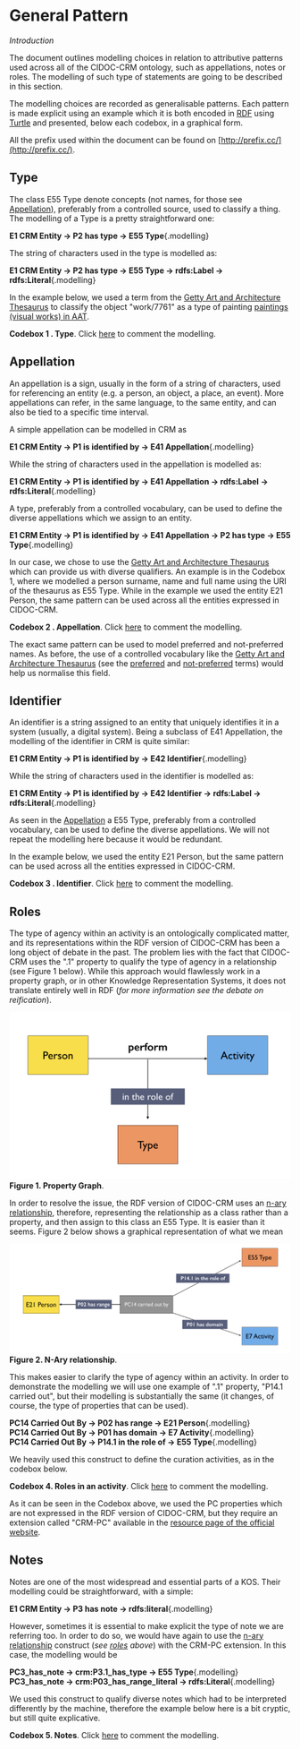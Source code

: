 # General Pattern

*Introduction*

The document outlines modelling choices in relation to attributive patterns used across all of the CIDOC-CRM ontology, such as appellations, notes or roles. The modelling of such type of statements are going to be described in this section.

The modelling choices are recorded as generalisable patterns. Each pattern is made explicit using an example which it is both encoded in [RDF](https://www.w3.org/TR/rdf11-mt/) using [Turtle](https://www.w3.org/TR/turtle/) and presented, below each codebox, in a graphical form. 

All the prefix used within the document can be found on [http://prefix.cc/](http://prefix.cc/).


## Type

The class E55 Type denote concepts (not names, for those see [Appellation](#appellation)), preferably from a controlled source, used to classify a thing.
The modelling of a Type is a pretty straightforward one:

**E1 CRM Entity → P2 has type → E55 Type**{.modelling}  

The string of characters used in the type is modelled as:

**E1 CRM Entity → P2 has type → E55 Type → rdfs:Label → rdfs:Literal**{.modelling}  

In the example below, we used a term from the [Getty Art and Architecture Thesaurus](http://www.getty.edu/research/tools/vocabularies/aat/) to classify the object "work/7761" as a type of painting [paintings (visual works) in AAT](http://vocab.getty.edu/aat/300033618).

<script src="https://gist.github.com/ncarboni/4b0008d1b080690b3e259c4bb41d73d5.js"></script>

**Codebox 1 . Type**. Click [here](https://gist.github.com/ncarboni/4b0008d1b080690b3e259c4bb41d73d5#file-type-ttl) to comment the modelling.

## Appellation

An appellation is a sign, usually in the form of a string of characters, used for referencing an entity (e.g. a person, an object, a place, an event). More appellations can refer, in the same language, to the same entity, and can also be tied to a specific time interval.

A simple appellation can be modelled in CRM as

**E1 CRM Entity → P1 is identified by → E41 Appellation**{.modelling}

While the string of characters used in the appellation is modelled as:

**E1 CRM Entity → P1 is identified by → E41 Appellation → rdfs:Label → rdfs:Literal**{.modelling}

A type, preferably from a controlled vocabulary, can be used to define the diverse appellations which we assign to an entity. 

**E1 CRM Entity → P1 is identified by → E41 Appellation → P2 has type → E55 Type**{.modelling}

In our case, we chose to use the [Getty Art and Architecture Thesaurus](http://www.getty.edu/research/tools/vocabularies/aat/) which can provide us with diverse qualifiers. An example is in the Codebox 1, where we modelled a person surname, name and full name using the URI of the thesaurus as E55 Type. While in the example we used the entity E21 Person, the same pattern can be used across all the entities expressed in CIDOC-CRM.

<script src="https://gist.github.com/ncarboni/0ef99d3e520a7496f8dd357dddd000fd.js"></script>

**Codebox 2 . Appellation**. Click [here](https://gist.github.com/ncarboni/0ef99d3e520a7496f8dd357dddd000fd#file-appellation-ttl) to comment the modelling.

The exact same pattern can be used to model preferred and not-preferred names. As before, the use of a controlled vocabulary like the [Getty Art and Architecture Thesaurus](http://www.getty.edu/research/tools/vocabularies/aat/) (see the [preferred](http://vocab.getty.edu/aat/300404670) and [not-preferred](http://vocab.getty.edu/aat/300264273) terms) would help us normalise this field.


## Identifier

An identifier is a string assigned to an entity that uniquely identifies it in a system (usually, a digital system). Being a subclass of E41 Appellation, the modelling of the identifier in CRM is quite similar:

**E1 CRM Entity → P1 is identified by → E42 Identifier**{.modelling}

While the string of characters used in the identifier is modelled as:

**E1 CRM Entity → P1 is identified by → E42 Identifier → rdfs:Label → rdfs:Literal**{.modelling}

As seen in the [Appellation](#appellation) a E55 Type, preferably from a controlled vocabulary, can be used to define the diverse appellations. We will not repeat the modelling here because it would be redundant.

In the example below, we used the entity E21 Person, but the same pattern can be used across all the entities expressed in CIDOC-CRM.

<script src="https://gist.github.com/ncarboni/056db4166af499a2a4424b2d04e8ef1c.js"></script>

**Codebox 3 . Identifier**. Click [here](https://gist.github.com/ncarboni/056db4166af499a2a4424b2d04e8ef1c#file-identifier-ttl) to comment the modelling.

## Roles

The type of agency within an activity is an ontologically complicated matter, and its representations within the RDF version of CIDOC-CRM has been a long object of debate in the past. The problem lies with the fact that CIDOC-CRM uses the ".1" property to qualify the type of agency in a relationship (see Figure 1 below). While this approach would flawlessly work in a property graph, or in other Knowledge Representation Systems, it does not translate entirely well in RDF (*for more information see the debate on reification*).

![Property Graph](../images/property_graph.png)
**Figure 1. Property Graph**. 

In order to resolve the issue, the RDF version of CIDOC-CRM uses an [n-ary relationship](https://www.w3.org/TR/swbp-n-aryRelations/), therefore, representing the relationship as a class rather than a property, and then assign to this class an E55 Type. It is easier than it seems. Figure 2 below shows a graphical representation of what we mean


![n-ary](../images/n-ary.png)
**Figure 2. N-Ary relationship**.

This makes easier to clarify the type of agency within an activity. 
In order to demonstrate the modelling we will use one example of ".1" property, "P14.1 carried out", but their modelling is substantially the same (it changes, of course, the type of properties that can be used).

**PC14 Carried Out By → P02 has range → E21 Person**{.modelling}  
**PC14 Carried Out By → P01 has domain → E7 Activity**{.modelling}   
**PC14 Carried Out By → P14.1 in the role of → E55 Type**{.modelling}   

We heavily used this construct to define the curation activities, as in the codebox below.

<script src="https://gist.github.com/ncarboni/c07196571bda976249a44042d3c49007.js"></script>

**Codebox 4. Roles in an activity**. Click [here](https://gist.github.com/ncarboni/c07196571bda976249a44042d3c49007#file-roles-ttl) to comment the modelling.

As it can be seen in the Codebox above, we used the PC properties which are not expressed in the RDF version of CIDOC-CRM, but they require an extension called "CRM-PC" available in the [resource page of the official website](http://www.cidoc-crm.org/versions-of-the-cidoc-crm).


## Notes

Notes are one of the most widespread and essential parts of a KOS. Their modelling could be straightforward, with a simple:

**E1 CRM Entity → P3 has note → rdfs:literal**{.modelling}

However, sometimes it is essential to make explicit the type of note we are referring too. In order to do so, we would have again to use the [n-ary relationship](https://www.w3.org/TR/swbp-n-aryRelations/) construct (*see [roles](#roles) above*) with the CRM-PC extension. In this case, the modelling would be 

**PC3_has_note → crm:P3.1_has_type → E55 Type**{.modelling}  
**PC3_has_note → crm:P03_has_range_literal → rdfs:Literal**{.modelling}   

We used this construct to qualify diverse notes which had to be interpreted differently by the machine, therefore the example below here is a bit cryptic, but still quite explicative.

<script src="https://gist.github.com/ncarboni/2b532a219bb3f81be2d02ef8f34c4b64.js"></script>

**Codebox 5. Notes**. Click [here](https://gist.github.com/ncarboni/2b532a219bb3f81be2d02ef8f34c4b64#file-notes-ttl) to comment the modelling.